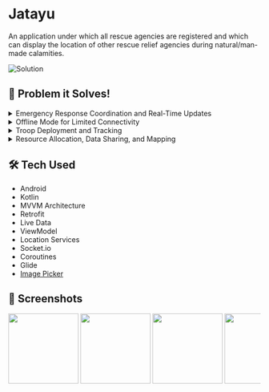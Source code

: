 # Jatayu

An application under which all rescue agencies are registered and which can display the location of other rescue relief agencies during natural/man-made calamities.

![Solution](https://github.com/vibhuti2201/Jatayu_sih/assets/30363687/358a87c5-2748-4558-8143-930a85b43305)

## 🎯 Problem it Solves!

<details>
  <summary>Emergency Response Coordination and Real-Time Updates</summary>

### Scenario
During a disaster, multiple rescue organizations are involved in the response effort, and situational information changes rapidly.

### Use Case
The application serves as a real-time coordination platform where different organizations can collaborate and share information about resources, personnel, deployment plans, and receive alerts and updates tailored to their roles and locations, ensuring a more efficient and coordinated response to the disaster.
</details>

<details>
  <summary>Offline Mode for Limited Connectivity</summary>

### Scenario
Internet connectivity may be limited in disaster-stricken areas.

### Use Case
The application provides an offline mode, enabling users to access critical information and functionality even when there is no internet connection available. Data can be synchronized automatically once connectivity is restored, ensuring uninterrupted coordination during emergencies.
</details>

<details>
  <summary>Troop Deployment and Tracking</summary>

### Scenario
Troops need to be deployed to disaster-affected areas quickly.

### Use Case
Organizations can use the application to dispatch their troops to specific locations in real time. Troop movements and progress can be tracked on a live map, allowing for better situational awareness and response management.
</details>

<details>
  <summary>Resource Allocation, Data Sharing, and Mapping</summary>

### Scenario
Organizations must allocate resources like medical supplies, equipment, and personnel to different locations during a disaster.

### Use Case
The application helps in efficient resource allocation by providing a centralized platform for data sharing and mapping, ensuring that the right resources reach the right places at the right time.
</details>


## 🛠 Tech Used
- Android
- Kotlin
- MVVM Architecture
- Retrofit
- Live Data 
- ViewModel
- Location Services
- Socket.io
- Coroutines
- Glide
- [Image Picker](https://github.com/Dhaval2404/ImagePicker)

## 📸 Screenshots

<div style="overflow-x: auto; white-space: nowrap;">
  <img src="https://github.com/vibhuti2201/Jatayu_sih/assets/30363687/725465df-a717-496b-b96a-9ed3102943c9" width="140">
<img src="https://github.com/vibhuti2201/Jatayu_sih/assets/30363687/bc461c7e-bc48-41a6-b3f9-5ff00a14614d" width="140">
<img src="https://github.com/vibhuti2201/Jatayu_sih/assets/30363687/f1cc5bbd-731f-43f1-be41-355cc224dd04" width="140">
<img src="https://github.com/vibhuti2201/Jatayu_sih/assets/30363687/78f9702d-00ea-4d72-ad9d-366a68f28fef" width="140">
<img src="https://github.com/vibhuti2201/Jatayu_sih/assets/30363687/500c7fa3-5859-4073-b6cc-aeb79b7dc3ed" width="140">
<img src="https://github.com/vibhuti2201/Jatayu_sih/assets/30363687/cbe7cf6e-04cb-4674-b25e-07562f5e4016" width="140">
<img src="https://github.com/vibhuti2201/Jatayu_sih/assets/30363687/efa0617b-2cb7-40bd-86f3-3c86ffd4cbff" width="140">
<img src="https://github.com/vibhuti2201/Jatayu_sih/assets/30363687/5f89f0f8-db2a-4bb5-8193-c721cba84c22" width="140">
<img src="https://github.com/vibhuti2201/Jatayu_sih/assets/30363687/bf83b468-710a-45c0-aa6b-d46c7a13387e" width="140">
<img src="https://github.com/vibhuti2201/Jatayu_sih/assets/30363687/c3bc77af-2daf-4109-ad01-fc3fab85792c" width="140">
<img src="https://github.com/vibhuti2201/Jatayu_sih/assets/30363687/6746517e-1333-4ff4-99f2-9efa81ace0fc" width="140">
<img src="https://github.com/vibhuti2201/Jatayu_sih/assets/30363687/fe354642-08f6-4bcd-9087-f19dc9f8898b" width="140">
<img src="https://github.com/vibhuti2201/Jatayu_sih/assets/30363687/f7fe01ab-f3bb-4c18-bb12-44056fd73a02" width="140">
<img src="https://github.com/vibhuti2201/Jatayu_sih/assets/30363687/a1a4b679-3d54-4b62-a9d9-01769cd7e129" width="140">
<img src="https://github.com/vibhuti2201/Jatayu_sih/assets/30363687/db659366-1dc2-4a23-858f-f8aa703c7a16" width="140">
</div>
